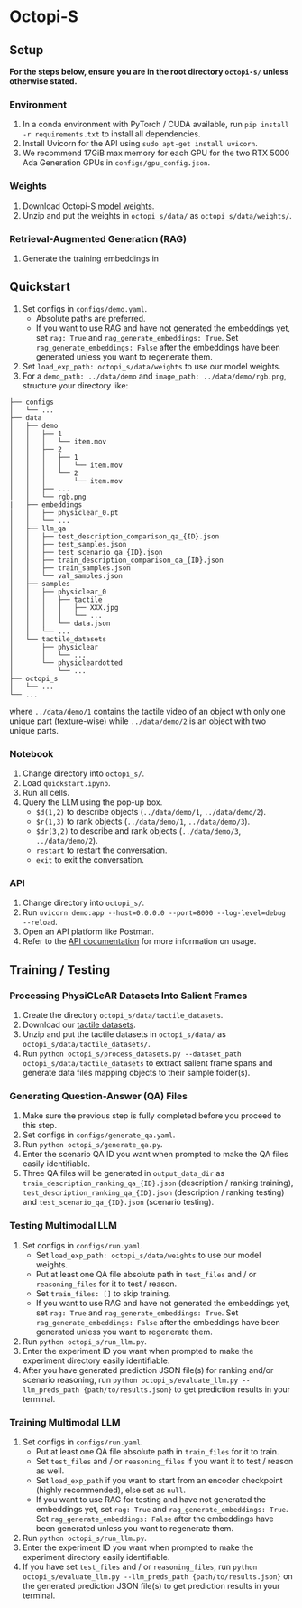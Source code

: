 # Octopi-S
## Setup
**For the steps below, ensure you are in the root directory `octopi-s/` unless otherwise stated.**

### Environment
1. In a conda environment with PyTorch / CUDA available, run `pip install -r requirements.txt` to install all dependencies.
2. Install Uvicorn for the API using `sudo apt-get install uvicorn`.
3. We recommend 17GiB max memory for each GPU for the two RTX 5000 Ada Generation GPUs in `configs/gpu_config.json`.

### Weights
1. Download Octopi-S [model weights](https://drive.google.com/file/d/1YMn6V5W-_qvDlCbVSdZiufe729BOEl-A/view?usp=sharing).
2. Unzip and put the weights in `octopi_s/data/` as `octopi_s/data/weights/`.

### Retrieval-Augmented Generation (RAG)
1. Generate the training embeddings in 


## Quickstart
1. Set configs in `configs/demo.yaml`.
    * Absolute paths are preferred.
    * If you want to use RAG and have not generated the embeddings yet, set `rag: True` and `rag_generate_embeddings: True`. Set `rag_generate_embeddings: False` after the embeddings have been generated unless you want to regenerate them.
2. Set `load_exp_path: octopi_s/data/weights` to use our model weights.
3. For a `demo_path: ../data/demo` and `image_path: ../data/demo/rgb.png`, structure your directory like:
```
├── configs
│   └── ...
├── data
│   ├── demo
│   │   ├── 1
│   │   │   └── item.mov
│   │   ├── 2
│   │   │   ├── 1
│   │   │   │   └── item.mov
│   │   │   └── 2
│   │   │       └── item.mov
│   │   ├── ...
│   │   └── rgb.png
|   ├── embeddings
│   │   ├── physiclear_0.pt
│   │   └── ...
│   ├── llm_qa
│   │   ├── test_description_comparison_qa_{ID}.json
│   │   ├── test_samples.json
│   │   ├── test_scenario_qa_{ID}.json
│   │   ├── train_description_comparison_qa_{ID}.json
│   │   ├── train_samples.json
│   │   └── val_samples.json
│   ├── samples
│   │   ├── physiclear_0
│   │   │   ├── tactile
│   │   │   │   ├── XXX.jpg
│   │   │   │   └── ...
│   │   │   └── data.json
│   │   └── ...
│   └── tactile_datasets
│       ├── physiclear
│       │   └── ...
│       └── physicleardotted
│           └── ...
├── octopi_s
│   └── ...
└── ...
```
where `../data/demo/1` contains the tactile video of an object with only one unique part (texture-wise) while `../data/demo/2` is an object with two unique parts.

### Notebook
1. Change directory into `octopi_s/`.
2. Load `quickstart.ipynb`.
3. Run all cells.
4. Query the LLM using the pop-up box.
    * `$d(1,2)` to describe objects (`../data/demo/1`, `../data/demo/2`).
    * `$r(1,3)` to rank objects (`../data/demo/1`, `../data/demo/3`).
    * `$dr(3,2)` to describe and rank objects (`../data/demo/3`, `../data/demo/2`).
    * `restart` to restart the conversation.
    * `exit` to exit the conversation.

### API
1. Change directory into `octopi_s/`.
2. Run `uvicorn demo:app --host=0.0.0.0 --port=8000 --log-level=debug --reload`.
3. Open an API platform like Postman.
4. Refer to the [API documentation](https://github.com/clear-nus/octopi-s/wiki/API) for more information on usage.


## Training / Testing
### Processing PhysiCLeAR Datasets Into Salient Frames
1. Create the directory `octopi_s/data/tactile_datasets`.
2. Download our [tactile datasets](https://drive.google.com/file/d/1ckSzE4DxSiq4U34gWBIUGreImryLw94c/view?usp=drive_link).
3. Unzip and put the tactile datasets in `octopi_s/data/` as `octopi_s/data/tactile_datasets/`.
4. Run `python octopi_s/process_datasets.py --dataset_path octopi_s/data/tactile_datasets` to extract salient frame spans and generate data files mapping objects to their sample folder(s).

### Generating Question-Answer (QA) Files
1. Make sure the previous step is fully completed before you proceed to this step.
2. Set configs in `configs/generate_qa.yaml`.
3. Run `python octopi_s/generate_qa.py`.
4. Enter the scenario QA ID you want when prompted to make the QA files easily identifiable.
5. Three QA files will be generated in `output_data_dir` as `train_description_ranking_qa_{ID}.json` (description / ranking training), `test_description_ranking_qa_{ID}.json` (description / ranking testing) and `test_scenario_qa_{ID}.json` (scenario testing).

### Testing Multimodal LLM
1. Set configs in `configs/run.yaml`.
    * Set `load_exp_path: octopi_s/data/weights` to use our model weights.
    * Put at least one QA file absolute path in `test_files` and / or `reasoning_files` for it to test / reason.
    * Set `train_files: []` to skip training.
    * If you want to use RAG and have not generated the embeddings yet, set `rag: True` and `rag_generate_embeddings: True`. Set `rag_generate_embeddings: False` after the embeddings have been generated unless you want to regenerate them.
2. Run `python octopi_s/run_llm.py`.
3. Enter the experiment ID you want when prompted to make the experiment directory easily identifiable.
4. After you have generated prediction JSON file(s) for ranking and/or scenario reasoning, run `python octopi_s/evaluate_llm.py --llm_preds_path {path/to/results.json}` to get prediction results in your terminal.

### Training Multimodal LLM
1. Set configs in `configs/run.yaml`.
    * Put at least one QA file absolute path in `train_files` for it to train.
    * Set `test_files` and / or `reasoning_files` if you want it to test / reason as well.
    * Set `load_exp_path` if you want to start from an encoder checkpoint (highly recommended), else set as `null`.
    * If you want to use RAG for testing and have not generated the embeddings yet, set `rag: True` and `rag_generate_embeddings: True`. Set `rag_generate_embeddings: False` after the embeddings have been generated unless you want to regenerate them.
2. Run `python octopi_s/run_llm.py`.
3. Enter the experiment ID you want when prompted to make the experiment directory easily identifiable.
4. If you have set `test_files` and / or `reasoning_files`, run `python octopi_s/evaluate_llm.py --llm_preds_path {path/to/results.json}` on the generated prediction JSON file(s) to get prediction results in your terminal.